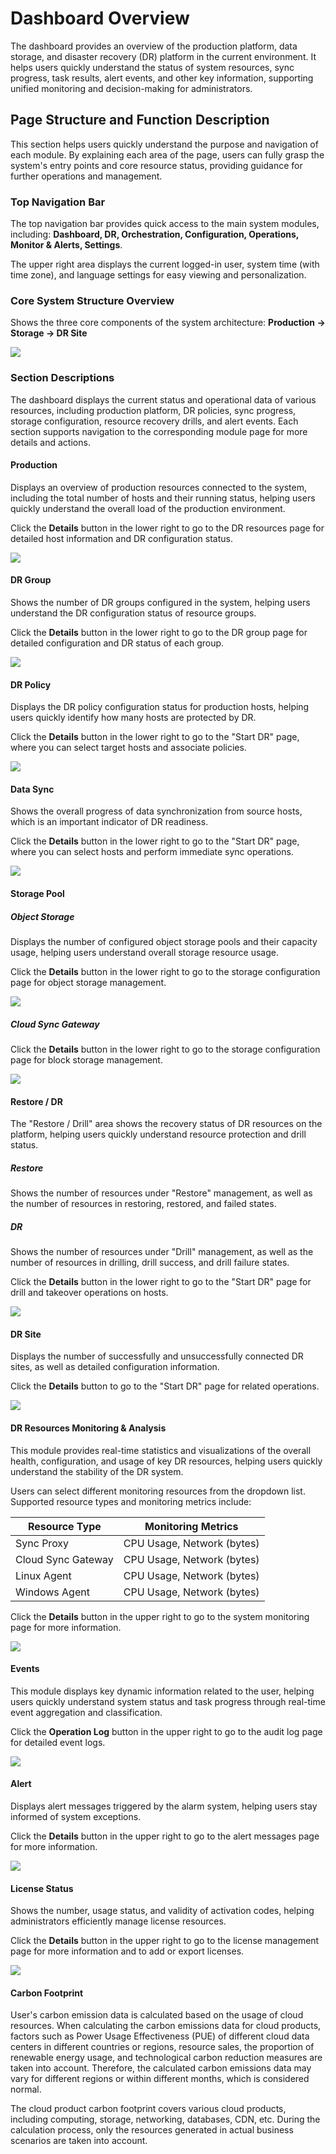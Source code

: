 # **Dashboard Overview**

The dashboard provides an overview of the production platform, data storage, and disaster recovery (DR) platform in the current environment. It helps users quickly understand the status of system resources, sync progress, task results, alert events, and other key information, supporting unified monitoring and decision-making for administrators.

## **Page Structure and Function Description**

This section helps users quickly understand the purpose and navigation of each module. By explaining each area of the page, users can fully grasp the system's entry points and core resource status, providing guidance for further operations and management.

### **Top Navigation Bar**

The top navigation bar provides quick access to the main system modules, including: **Dashboard, DR, Orchestration, Configuration, Operations, Monitor & Alerts, Settings**.

The upper right area displays the current logged-in user, system time (with time zone), and language settings for easy viewing and personalization.

### **Core System Structure Overview**

Shows the three core components of the system architecture: **Production → Storage → DR Site**

![](./images/overviewhomepagedescription-pagestructureandfunctiondescription-1.png)

### **Section Descriptions**

The dashboard displays the current status and operational data of various resources, including production platform, DR policies, sync progress, storage configuration, resource recovery drills, and alert events. Each section supports navigation to the corresponding module page for more details and actions.

#### **Production**

Displays an overview of production resources connected to the system, including the total number of hosts and their running status, helping users quickly understand the overall load of the production environment.

Click the **Details** button in the lower right to go to the DR resources page for detailed host information and DR configuration status.

![](./images/overviewhomepagedescription-pagestructureandfunctiondescription-2.png)

#### **DR Group**

Shows the number of DR groups configured in the system, helping users understand the DR configuration status of resource groups.

Click the **Details** button in the lower right to go to the DR group page for detailed configuration and DR status of each group.

![](./images/overviewhomepagedescription-pagestructureandfunctiondescription-3.png)

#### **DR Policy**

Displays the DR policy configuration status for production hosts, helping users quickly identify how many hosts are protected by DR.

Click the **Details** button in the lower right to go to the "Start DR" page, where you can select target hosts and associate policies.

![](./images/overviewhomepagedescription-pagestructureandfunctiondescription-4.png)

#### **Data Sync**

Shows the overall progress of data synchronization from source hosts, which is an important indicator of DR readiness.

Click the **Details** button in the lower right to go to the "Start DR" page, where you can select hosts and perform immediate sync operations.

![](./images/overviewhomepagedescription-pagestructureandfunctiondescription-5.png)

#### **Storage Pool**

##### **Object Storage**

Displays the number of configured object storage pools and their capacity usage, helping users understand overall storage resource usage.

Click the **Details** button in the lower right to go to the storage configuration page for object storage management.

![](./images/overviewhomepagedescription-pagestructureandfunctiondescription-6.png)

##### **Cloud Sync Gateway**

Click the **Details** button in the lower right to go to the storage configuration page for block storage management.

![](./images/overviewhomepagedescription-pagestructureandfunctiondescription-7.png)

#### **Restore / DR**

The "Restore / Drill" area shows the recovery status of DR resources on the platform, helping users quickly understand resource protection and drill status.

##### **Restore**
Shows the number of resources under "Restore" management, as well as the number of resources in restoring, restored, and failed states.

##### **DR**
Shows the number of resources under "Drill" management, as well as the number of resources in drilling, drill success, and drill failure states.

Click the **Details** button in the lower right to go to the "Start DR" page for drill and takeover operations on hosts.

![](./images/overviewhomepagedescription-pagestructureandfunctiondescription-8.png)

#### **DR Site**

Displays the number of successfully and unsuccessfully connected DR sites, as well as detailed configuration information.

Click the **Details** button to go to the "Start DR" page for related operations.

![](./images/overviewhomepagedescription-pagestructureandfunctiondescription-9.png)

#### **DR Resources Monitoring & Analysis**

This module provides real-time statistics and visualizations of the overall health, configuration, and usage of key DR resources, helping users quickly understand the stability of the DR system.

Users can select different monitoring resources from the dropdown list. Supported resource types and monitoring metrics include:

| **Resource Type**      | **Monitoring Metrics**  |
| ------------- | --------- |
| Sync Proxy        | CPU Usage, Network (bytes) |
| Cloud Sync Gateway         | CPU Usage, Network (bytes) |
| Linux Agent   | CPU Usage, Network (bytes) |
| Windows Agent | CPU Usage, Network (bytes) |

Click the **Details** button in the upper right to go to the system monitoring page for more information.

![](./images/overviewhomepagedescription-pagestructureandfunctiondescription-13.png)

#### **Events**

This module displays key dynamic information related to the user, helping users quickly understand system status and task progress through real-time event aggregation and classification.

Click the **Operation Log** button in the upper right to go to the audit log page for detailed event logs.

![](./images/overviewhomepagedescription-pagestructureandfunctiondescription-10.png)

#### **Alert**

Displays alert messages triggered by the alarm system, helping users stay informed of system exceptions.

Click the **Details** button in the upper right to go to the alert messages page for more information.

![](./images/overviewhomepagedescription-pagestructureandfunctiondescription-11.png)

#### **License Status**

Shows the number, usage status, and validity of activation codes, helping administrators efficiently manage license resources.

Click the **Details** button in the upper right to go to the license management page for more information and to add or export licenses.

![](./images/overviewhomepagedescription-pagestructureandfunctiondescription-12.png)

#### **Carbon Footprint**

User's carbon emission data is calculated based on the usage of cloud resources. When calculating the carbon emissions data for cloud products, factors such as Power Usage Effectiveness (PUE) of different cloud data centers in different countries or regions, resource sales, the proportion of renewable energy usage, and technological carbon reduction measures are taken into account. Therefore, the calculated carbon emissions data may vary for different regions or within different months, which is considered normal.

The cloud product carbon footprint covers various cloud products, including computing, storage, networking, databases, CDN, etc. During the calculation process, only the resources generated in actual business scenarios are taken into account.